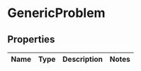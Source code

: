 
# GenericProblem

## Properties
Name | Type | Description | Notes
------------ | ------------- | ------------- | -------------




